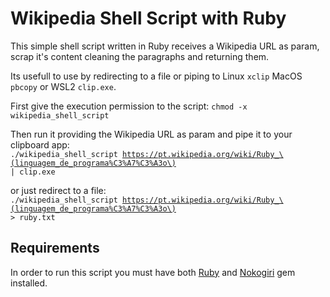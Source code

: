 # Wikipedia Shell Script with Ruby

This simple shell script written in Ruby receives a Wikipedia URL as param, scrap it's content cleaning the paragraphs and returning them.

Its usefull to use by redirecting to a file or piping to Linux <code>xclip</code> MacOS <code>pbcopy</code> or WSL2 <code>clip.exe</code>.

First give the execution permission to the script: <code>chmod -x wikipedia_shell_script</code>

Then run it providing the Wikipedia URL as param and pipe it to your clipboard app:  
<code>./wikipedia_shell_script https://pt.wikipedia.org/wiki/Ruby_\(linguagem_de_programa%C3%A7%C3%A3o\) | clip.exe</code>

or just redirect to a file:  
<code>./wikipedia_shell_script https://pt.wikipedia.org/wiki/Ruby_\(linguagem_de_programa%C3%A7%C3%A3o\) > ruby.txt</code>

## Requirements

In order to run this script you must have both [Ruby](https://www.ruby-lang.org/pt/) and [Nokogiri](https://nokogiri.org/) gem installed.
